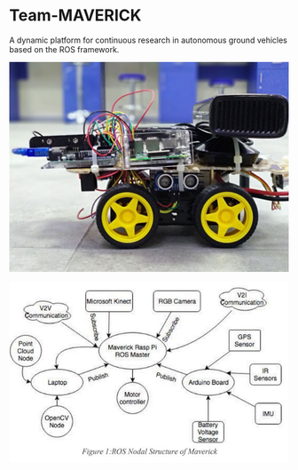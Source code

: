 # Team-MAVERICK
A dynamic platform for continuous research in autonomous ground vehicles based on the ROS framework. 

<p align="center">
  <img src="IMG-20180429-WA0005.jpg" width="1000"/>
  
</p>

<p align="center">
  <img src="ROS-diagram.jpg" width="800"/>
  
</p>

